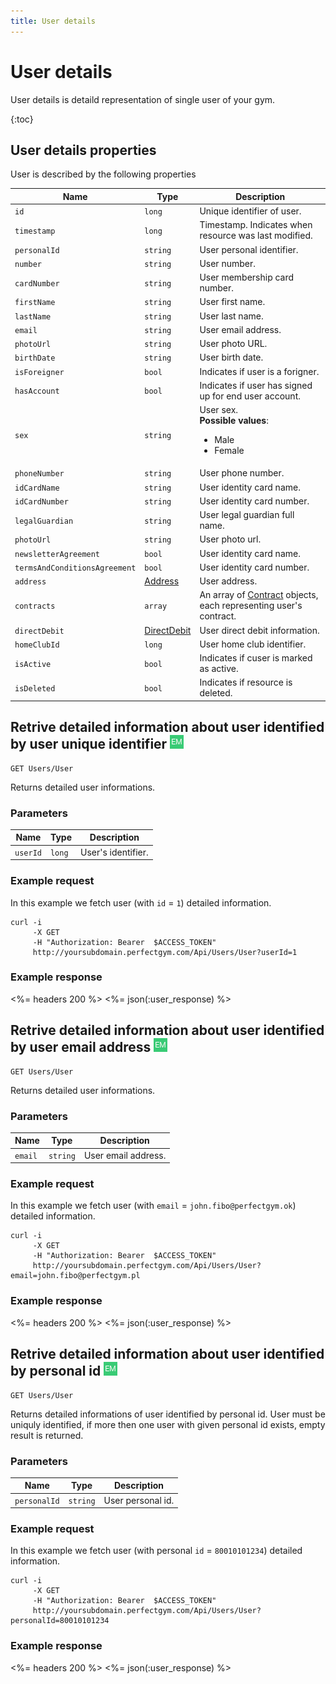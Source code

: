 ```yaml
---
title: User details
---
```


# User details

User details is detaild representation of single user of your gym. 

{:toc}


## <a name="properties"></a>User details properties

User is described by the following properties

Name            				| Type      				| Description
--------------------------------|---------------------------|----------------------
`id`            				|`long`     				| Unique identifier of user.
`timestamp`    					|`long`     				| Timestamp. Indicates when resource was last modified.
`personalId`					|`string`					| User personal identifier.
`number`          				|`string`   				| User number.
`cardNumber`       				|`string`   				| User membership card number.
`firstName`     				|`string`   				| User first name.
`lastName`        				|`string`   				| User last name.
`email`          				|`string`   				| User email address.
`photoUrl`						|`string`					| User photo URL.
`birthDate`         			|`string`   				| User birth date.
`isForeigner`					|`bool`						| Indicates if user is a forigner.
`hasAccount`					|`bool`						| Indicates if user has signed up for end user account.
`sex`          					|`string`   				| User sex. <br><strong>Possible values</strong>: <br><ul><li>Male</li><li>Female</li></ul>
`phoneNumber`      				|`string`   				| User phone number.
`idCardName`					|`string`					| User identity card name.
`idCardNumber`  				|`string`					| User identity card number.
`legalGuardian`  				|`string`					| User legal guardian full name.
`photoUrl`		  				|`string`					| User photo url.
`newsletterAgreement`			|`bool`						| User identity card name.
`termsAndConditionsAgreement`  	|`bool`						| User identity card number.
`address`           			|[Address][Address]     	| User address.
`contracts`   					|`array`   					| An array of [Contract][Contract] objects, each representing user's contract.
`directDebit`					|[DirectDebit][DirectDebit]	| User direct debit information.
`homeClubId`					|`long`						| User home club identifier.
`isActive`     					|`bool`     				| Indicates if cuser is marked as active.
`isDeleted`     				|`bool`                 	| Indicates if resource is deleted.




## Retrive detailed information about user identified by user unique identifier ![alt text][EM]

    GET Users/User

Returns detailed user informations.


### Parameters

Name            | Type       | Description
----------------|------------|------------------------
`userId`        |`long`      | User's identifier.


### Example request

In this example we fetch user (with `id` = `1`) detailed information.

``` command-line
curl -i 
     -X GET 
     -H "Authorization: Bearer  $ACCESS_TOKEN"  
     http://yoursubdomain.perfectgym.com/Api/Users/User?userId=1
```


### Example response

<%= headers 200 %>
<%= json(:user_response) %>



## Retrive detailed information about user identified by user email address ![alt text][EM]

    GET Users/User

Returns detailed user informations.


### Parameters

Name            | Type       | Description
----------------|------------|------------------------
`email`	        |`string`    | User email address.


### Example request

In this example we fetch user (with `email` = `john.fibo@perfectgym.ok`) detailed information.

``` command-line
curl -i 
     -X GET 
     -H "Authorization: Bearer  $ACCESS_TOKEN"  
     http://yoursubdomain.perfectgym.com/Api/Users/User?email=john.fibo@perfectgym.pl
```


### Example response

<%= headers 200 %>
<%= json(:user_response) %>



## Retrive detailed information about user identified by personal id ![alt text][EM]

    GET Users/User

Returns detailed informations of user identified by personal id. User must be
uniquly identified, if more then one user with given personal id exists,
empty result is returned.


### Parameters

Name            | Type       | Description
----------------|------------|------------
`personalId`    |`string`    | User personal id.


### Example request

In this example we fetch user (with personal `id` = `80010101234`) detailed information.

``` command-line
curl -i 
     -X GET 
     -H "Authorization: Bearer  $ACCESS_TOKEN"  
     http://yoursubdomain.perfectgym.com/Api/Users/User?personalId=80010101234
```


### Example response

<%= headers 200 %>
<%= json(:user_response) %>



[Contract]: /api/contracts/contractdetails#properties
[Address]: /appendix/datatypes/address
[DirectDebit]: /appendix/datatypes/directdebit

[EM]: /assets/images/employee.png "Employee mode"
[UM]: /assets/images/user.png "User mode"
